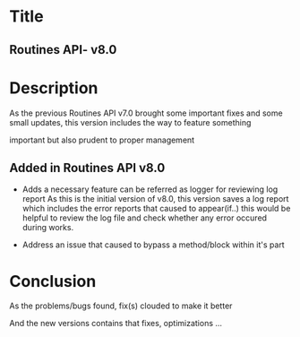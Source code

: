 Title 
=======

Routines API- v8.0
-----------------

Description
============

As the previous Routines API v7.0 brought some important fixes and some small updates, this version includes the way to feature something 

important but also prudent to proper management


Added in Routines API v8.0
--------------------------

 - Adds a necessary feature can be referred as logger for reviewing log report
   As this is the initial version of v8.0, this version saves a log report which includes the error reports that caused to appear(if..)
   this would be helpful to review the log file and check whether any error occured during works.
   
 - Address an issue that caused to bypass a method/block within it's part
 
 Conclusion
 ===========
 
 As the problems/bugs found, fix(s) clouded to make it better
 
 And the new versions contains that fixes, optimizations ...
